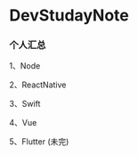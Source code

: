 # DevStudayNote
    
### 个人汇总

   1、Node
   
   2、ReactNative
   
   3、Swift
   
   4、Vue
   
   5、Flutter (未完)
    
    
